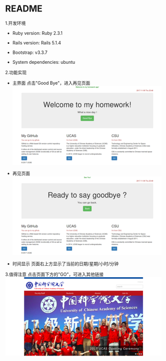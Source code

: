 # README

1.开发环境

* Ruby version: Ruby 2.3.1

* Rails version: Rails 5.1.4

* Bootstrap: v3.3.7

* System dependencies: ubuntu


2.功能实现

* 主界面
  点击"Good Bye"，进入再见页面
![image](https://github.com/bingjunguo/homework_greeting/blob/master/screenshots/home.png)

* 再见页面
![image](https://github.com/bingjunguo/homework_greeting/blob/master/screenshots/goodbye.png)

* 时间显示
  页面右上方显示了当前的日期/星期/小时/分钟

3.值得注意
  点击页面下方的"GO"，可进入其他链接
![image](https://github.com/bingjunguo/homework_greeting/blob/master/screenshots/ucas.png)